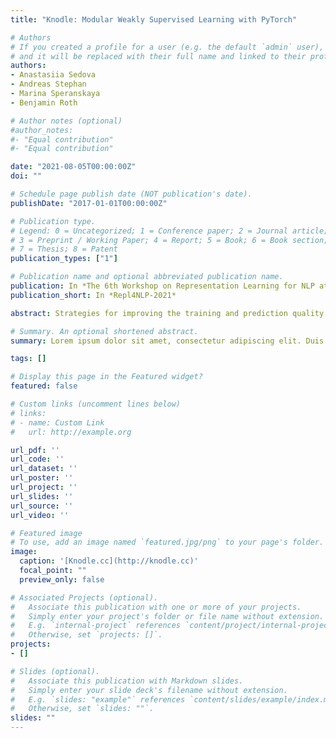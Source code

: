 ```yaml
---
title: "Knodle: Modular Weakly Supervised Learning with PyTorch"

# Authors
# If you created a profile for a user (e.g. the default `admin` user), write the username (folder name) here 
# and it will be replaced with their full name and linked to their profile.
authors:
- Anastasiia Sedova
- Andreas Stephan
- Marina Speranskaya
- Benjamin Roth

# Author notes (optional)
#author_notes:
#- "Equal contribution"
#- "Equal contribution"

date: "2021-08-05T00:00:00Z"
doi: ""

# Schedule page publish date (NOT publication's date).
publishDate: "2017-01-01T00:00:00Z"

# Publication type.
# Legend: 0 = Uncategorized; 1 = Conference paper; 2 = Journal article;
# 3 = Preprint / Working Paper; 4 = Report; 5 = Book; 6 = Book section;
# 7 = Thesis; 8 = Patent
publication_types: ["1"]

# Publication name and optional abbreviated publication name.
publication: In *The 6th Workshop on Representation Learning for NLP at ACL 2021*
publication_short: In *Repl4NLP-2021*

abstract: Strategies for improving the training and prediction quality of weakly supervised machine learning models vary in how much they are tailored to a specific task or integrated with a specific model architecture. In this work, we introduce Knodle, a software framework that treats weak data annotations, deep learning models, and methods for improving weakly supervised training as separate, modular components. This modularization gives the training process access to fine-grained information such as data set characteristics, matches of heuristic rules, or elements of the deep learning model ultimately used for prediction. Hence, our framework can encompass a wide range of training methods for improving weak supervision, ranging from methods that only look at correlations of rules and output classes (independently of the machine learning model trained with the resulting labels), to those that harness the interplay of neural networks and weakly labeled data. We illustrate the benchmarking potential of the framework with a performance comparison of several reference implementations on a selection of datasets that are already available in Knodle. The framework is published as an open-source Python package knodle and available at [this https URL](https://github.com/knodle/knodle).

# Summary. An optional shortened abstract.
summary: Lorem ipsum dolor sit amet, consectetur adipiscing elit. Duis posuere tellus ac convallis placerat. Proin tincidunt magna sed ex sollicitudin condimentum.

tags: []

# Display this page in the Featured widget?
featured: false

# Custom links (uncomment lines below)
# links:
# - name: Custom Link
#   url: http://example.org

url_pdf: ''
url_code: ''
url_dataset: ''
url_poster: ''
url_project: ''
url_slides: ''
url_source: ''
url_video: ''

# Featured image
# To use, add an image named `featured.jpg/png` to your page's folder. 
image:
  caption: '[Knodle.cc](http://knodle.cc)'
  focal_point: ""
  preview_only: false

# Associated Projects (optional).
#   Associate this publication with one or more of your projects.
#   Simply enter your project's folder or file name without extension.
#   E.g. `internal-project` references `content/project/internal-project/index.md`.
#   Otherwise, set `projects: []`.
projects:
- []

# Slides (optional).
#   Associate this publication with Markdown slides.
#   Simply enter your slide deck's filename without extension.
#   E.g. `slides: "example"` references `content/slides/example/index.md`.
#   Otherwise, set `slides: ""`.
slides: ""
---
```

